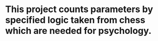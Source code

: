 # This project counts parameters by specified logic taken from chess which are needed for psychology.